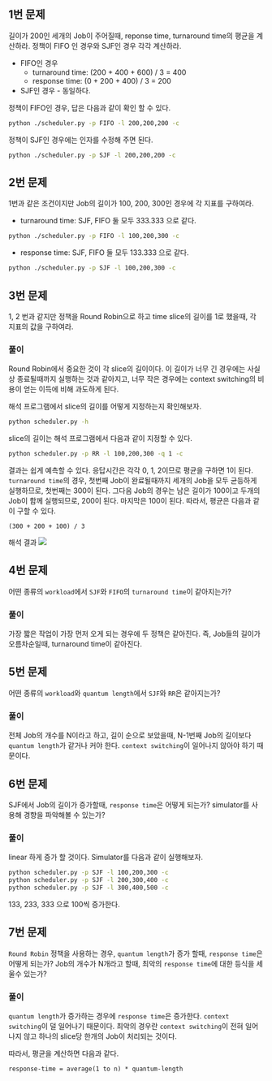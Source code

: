 ## 1번 문제 
길이가 200인 세개의 Job이 주어질때, reponse time, turnaround time의 평균을 계산하라. 정책이 FIFO 인 경우와 SJF인 경우 각각 계산하라.

- FIFO인 경우
  - turnaround time: (200 + 400 + 600) / 3 = 400
  - response time: (0 + 200 + 400) / 3 = 200
- SJF인 경우 - 동일하다.

정책이 FIFO인 경우, 답은 다음과 같이 확인 할 수 있다.
```bash
python ./scheduler.py -p FIFO -l 200,200,200 -c
```

정책이 SJF인 경우에는 인자를 수정해 주면 된다. 
```bash
python ./scheduler.py -p SJF -l 200,200,200 -c
```

## 2번 문제
1번과 같은 조건이지만 Job의 길이가 100, 200, 300인 경우에 각 지표를 구하여라. 

- turnaround time: SJF, FIFO 둘 모두 333.333 으로 같다. 
```bash
python ./scheduler.py -p FIFO -l 100,200,300 -c
```
- response time: SJF, FIFO 둘 모두 133.333 으로 같다. 
```bash
python ./scheduler.py -p SJF -l 100,200,300 -c
```

## 3번 문제
1, 2 번과 같지만 정책을 Round Robin으로 하고 time slice의 길이를 1로 했을때,
각 지표의 값을 구하여라.

### 풀이
Round Robin에서 중요한 것이 각 slice의 길이이다. 이 길이가 너무 긴 경우에는
사실상 종료될때까지 실행하는 것과 같아지고, 너무 작은 경우에는 context switching의 비용이
얻는 이득에 비해 과도하게 된다. 

해석 프로그램에서 slice의 길이를 어떻게 지정하는지 확인해보자.
```bash
python scheduler.py -h
```

slice의 길이는 해석 프로그램에서 다음과 같이 지정할 수 있다.
```bash
python scheduler.py -p RR -l 100,200,300 -q 1 -c
```

결과는 쉽게 예측할 수 있다. 응답시간은 각각 0, 1, 2이므로 평균을 구하면 1이 된다.
`turnaround time`의 경우, 첫번째 Job이 완료될때까지 세개의 Job을 모두 균등하게 실행하므로, 
첫번째는 300이 된다. 그다음 Job의 경우는 남은 길이가 100이고 두개의 Job이 함께 실행되므로, 
200이 된다. 마지막은 100이 된다. 따라서, 평균은 다음과 같이 구할 수 있다.

```
(300 + 200 + 100) / 3
```

해석 결과 
![](https://user-images.githubusercontent.com/53764714/200163872-8af1800d-8f15-4e65-8695-0483ec4ab5a1.png)

## 4번 문제
어떤 종류의 `workload`에서 `SJF`와 `FIFO`의 `turnaround time`이 같아지는가?

### 풀이
가장 짧은 작업이 가장 먼저 오게 되는 경우에 두 정책은 같아진다.
즉, Job들의 길이가 오름차순일때, turnaround time이 같아진다.

## 5번 문제
어떤 종류의 `workload`와 `quantum length`에서 `SJF`와 `RR`은 같아지는가?

### 풀이
전체 Job의 개수를 N이라고 하고, 길이 순으로 보았을때,
N-1번째 Job의 길이보다 `quantum length`가 같거나 커야 한다. 
`context switching`이 일어나지 않아야 하기 때문이다.

## 6번 문제
SJF에서 Job의 길이가 증가할때, `response time`은 어떻게 되는가?
simulator를 사용해 경향을 파악해볼 수 있는가?

### 풀이 
linear 하게 증가 할 것이다.
Simulator를 다음과 같이 실행해보자.
```bash
python scheduler.py -p SJF -l 100,200,300 -c
python scheduler.py -p SJF -l 200,300,400 -c
python scheduler.py -p SJF -l 300,400,500 -c

```
133, 233, 333 으로 100씩 증가한다.

## 7번 문제
`Round Robin` 정책을 사용하는 경우, `quantum length`가 증가 할때,
`response time`은 어떻게 되는가? Job의 개수가 N개라고 할때, 최악의
`response time`에 대한 등식을 세울수 있는가?

### 풀이
`quantum length`가 증가하는 경우에 `response time`은 증가한다. `context switching`이 덜 일어나기 때문이다. 최악의 경우란 `context switching`이 전혀 일어나지 않고 하나의 slice당 한개의 Job이 처리되는 것이다.

따라서, 평균을 계산하면 다음과 같다. 
```
response-time = average(1 to n) * quantum-length
```
